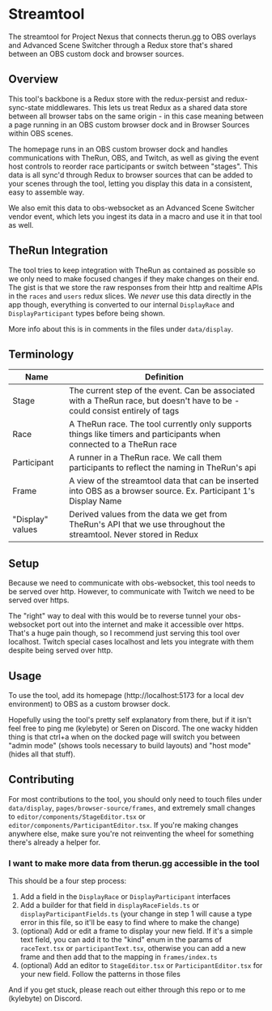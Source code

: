 # Streamtool

The streamtool for Project Nexus that connects therun.gg to OBS overlays and Advanced Scene Switcher through a Redux store that's shared between an OBS custom dock and browser sources.

## Overview

This tool's backbone is a Redux store with the redux-persist and redux-sync-state middlewares. This lets us treat Redux as a shared data store between all browser tabs on the same origin - in this case meaning between a page running in an OBS custom browser dock and in Browser Sources within OBS scenes.

The homepage runs in an OBS custom browser dock and handles communications with TheRun, OBS, and Twitch, as well as giving the event host controls to reorder race participants or switch between "stages". This data is all sync'd through Redux to browser sources that can be added to your scenes through the tool, letting you display this data in a consistent, easy to assemble way.

We also emit this data to obs-websocket as an Advanced Scene Switcher vendor event, which lets you ingest its data in a macro and use it in that tool as well.

## TheRun Integration

The tool tries to keep integration with TheRun as contained as possible so we only need to make focused changes if they make changes on their end. The gist is that we store the raw responses from their http and realtime APIs in the `races` and `users` redux slices. We _never_ use this data directly in the app though, everything is converted to our internal `DisplayRace` and `DisplayParticipant` types before being shown.

More info about this is in comments in the files under `data/display`.

## Terminology

| Name             | Definition                                                                                                                   |
| ---------------- | ---------------------------------------------------------------------------------------------------------------------------- |
| Stage            | The current step of the event. Can be associated with a TheRun race, but doesn't have to be - could consist entirely of tags |
| Race             | A TheRun race. The tool currently only supports things like timers and participants when connected to a TheRun race          |
| Participant      | A runner in a TheRun race. We call them participants to reflect the naming in TheRun's api                                   |
| Frame            | A view of the streamtool data that can be inserted into OBS as a browser source. Ex. Participant 1's Display Name            |
| "Display" values | Derived values from the data we get from TheRun's API that we use throughout the streamtool. Never stored in Redux           |

## Setup

Because we need to communicate with obs-websocket, this tool needs to be served over http. However, to communicate with Twitch we need to be served over https.

The "right" way to deal with this would be to reverse tunnel your obs-websocket port out into the internet and make it accessible over https. That's a huge pain though, so I recommend just serving this tool over localhost. Twitch special cases localhost and lets you integrate with them despite being served over http.

## Usage

To use the tool, add its homepage (http://localhost:5173 for a local dev environment) to OBS as a custom browser dock.

Hopefully using the tool's pretty self explanatory from there, but if it isn't feel free to ping me (kylebyte) or Seren on Discord. The one wacky hidden thing is that ctrl+a when on the docked page will switch you between "admin mode" (shows tools necessary to build layouts) and "host mode" (hides all that stuff).

## Contributing

For most contributions to the tool, you should only need to touch files under `data/display`, `pages/browser-source/frames`, and extremely small changes to `editor/components/StageEditor.tsx` or `editor/components/ParticipantEditor.tsx`. If you're making changes anywhere else, make sure you're not reinventing the wheel for something there's already a helper for.

### I want to make more data from therun.gg accessible in the tool

This should be a four step process:

1. Add a field in the `DisplayRace` or `DisplayParticipant` interfaces
2. Add a builder for that field in `displayRaceFields.ts` or `displayParticipantFields.ts` (your change in step 1 will cause a type error in this file, so it'll be easy to find where to make the change)
3. (optional) Add or edit a frame to display your new field. If it's a simple text field, you can add it to the "kind" enum in the params of `raceText.tsx` or `participantText.tsx`, otherwise you can add a new frame and then add that to the mapping in `frames/index.ts`
4. (optional) Add an editor to `StageEditor.tsx` or `ParticipantEditor.tsx` for your new field. Follow the patterns in those files

And if you get stuck, please reach out either through this repo or to me (kylebyte) on Discord.
